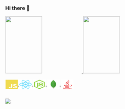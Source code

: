 ### Hi there 👋

<div align="left">
  <a href="https://github.com/mchaves12">
  <img height="180em" width="48%" src="https://github-readme-stats.vercel.app/api?username=mchaves12&show_icons=true&theme=dark&include_all_commits=true&count_private=true"/>
  <img height="180em" width="48%" src="https://github-readme-stats.vercel.app/api/top-langs/?username=mchaves12&layout=compact&langs_count=7&theme=dark"/>
</div>
  
 <div style="display: inline_block"><br>
  <img align="center" alt="Chaves-Js" height="30" width="40" src="https://raw.githubusercontent.com/devicons/devicon/master/icons/javascript/javascript-plain.svg">
  <img align="center" alt="Chaves-React" height="30" width="40" src="https://raw.githubusercontent.com/devicons/devicon/master/icons/react/react-original.svg">
  <img align="center" alt="Chaves-node" height="30" width="40" src="https://raw.githubusercontent.com/devicons/devicon/master/icons/nodejs/nodejs-original.svg">
  <img align="center" alt="Chaves-express" height="30" width="40" src="https://raw.githubusercontent.com/devicons/devicon/master/icons/mongodb/mongodb-original.svg">
  <img align="center" alt="Chaves-Java" height="30" width="40" src="https://raw.githubusercontent.com/devicons/devicon/master/icons/java/java-plain.svg">
 </div>

##
  
<div>
  <a href="https://www.linkedin.com/in/matheus-chaves12/" target="_blank"><img src="https://img.shields.io/badge/-LinkedIn-%230077B5?style=for-the-badge&logo=linkedin&logoColor=white" target="_blank"></a> 
</div>
